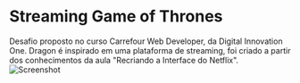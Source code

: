 # Streaming Game of Thrones
Desafio proposto no curso Carrefour Web Developer, da Digital Innovation One. Dragon é inspirado em uma plataforma de streaming, foi criado a partir dos conhecimentos da aula "Recriando a Interface do Netflix".
![Screenshot](https://user-images.githubusercontent.com/93411732/161404749-f6261e91-9eab-49a6-857e-6b168c4378f9.png)

